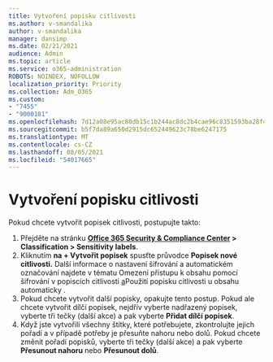 ```yaml
---
title: Vytvoření popisku citlivosti
ms.author: v-smandalika
author: v-smandalika
manager: dansimp
ms.date: 02/21/2021
audience: Admin
ms.topic: article
ms.service: o365-administration
ROBOTS: NOINDEX, NOFOLLOW
localization_priority: Priority
ms.collection: Adm_O365
ms.custom:
- "7455"
- "9000181"
ms.openlocfilehash: 7d12a08e95ac80db15c1b244ac8dc2b4cae96c8351593ba28f4f4a9790dada4f
ms.sourcegitcommit: b5f7da89a650d2915dc652449623c78be6247175
ms.translationtype: MT
ms.contentlocale: cs-CZ
ms.lasthandoff: 08/05/2021
ms.locfileid: "54017665"
---
```

# <a name="create-a-sensitivity-label"></a>Vytvoření popisku citlivosti

Pokud chcete vytvořit popisek citlivosti, postupujte takto:

1. Přejděte na stránku **[Office 365 Security & Compliance Center](https://sip.protection.office.com/) > Classification > Sensitivity labels**.
2. Kliknutím **na + Vytvořit popisek** spusťte průvodce **Popisek nové citlivosti.** Další informace o nastavení šifrování a [](/microsoft-365/compliance/encryption-sensitivity-labels) automatickém označování najdete v tématu Omezení přístupu k obsahu pomocí šifrování v popiscích citlivosti [a](/microsoft-365/compliance/apply-sensitivity-label-automatically)Použití popisku citlivosti u obsahu automaticky .
3. Pokud chcete vytvořit další popisky, opakujte tento postup. Pokud ale chcete vytvořit dílčí popisek, nejdřív vyberte nadřazený popisek, vyberte tři tečky (další akce) a pak vyberte **Přidat dílčí popisek**.
4. Když jste vytvořili všechny štítky, které potřebujete, zkontrolujte jejich pořadí a v případě potřeby je přesuňte nahoru nebo dolů. Pokud chcete změnit pořadí popisků, vyberte tři tečky (další akce) a pak vyberte **Přesunout nahoru** nebo **Přesunout dolů**. 
